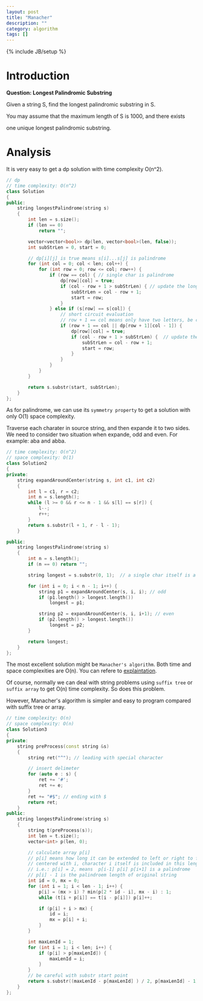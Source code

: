 ```yaml
---
layout: post
title: "Manacher"
description: ""
category: algorithm
tags: []
---
```

{% include JB/setup %}

# Introduction

**Question: Longest Palindromic Substring**

Given a string S, find the longest palindromic substring in S.

You may assume that the maximum length of S is 1000, and there exists

one unique longest palindromic substring.

# Analysis

It is very easy to get a dp solution with time complexity O(n^2).

```cpp
// dp
// time complexity: O(n^2)
class Solution
{
public:
    string longestPalindrome(string s)
    {
        int len = s.size();
        if (len == 0)
            return "";

        vector<vector<bool>> dp(len, vector<bool>(len, false));
        int subStrLen = 0, start = 0;

        // dp[i][j] is true means s[i]...s[j] is palindrome
        for (int col = 0; col < len; col++) {
            for (int row = 0; row <= col; row++) {
                if (row == col) { // single char is palindrome
                    dp[row][col] = true;
                    if (col - row + 1 > subStrLen) { // update the longest candidate
                        subStrLen = col - row + 1;
                        start = row;
                    }
                } else if (s[row] == s[col]) {
                    // short circuit evaluation
                    // row + 1 == col means only have two letters, be careful
                    if (row + 1 == col || dp[row + 1][col - 1]) {
                        dp[row][col] = true;
                        if (col - row + 1 > subStrLen) {  // update the longest candidate
                            subStrLen = col - row + 1;
                            start = row;
                        }
                    }
                }
            }
        }

        return s.substr(start, subStrLen);
    }
};
```
As for palindrome, we can use its `symmetry property` to get a solution with only O(1) space complexity.

Traverse each charater in source string, and then expande it to two sides. We need to consider two situation
when expande, odd and even. For example: aba and abba.

```cpp
// time complexity: O(n^2)
// space complexity: O(1)
class Solution2
{
private:
    string expandAroundCenter(string s, int c1, int c2)
    {
        int l = c1, r = c2;
        int n = s.length();
        while (l >= 0 && r <= n - 1 && s[l] == s[r]) {
            l--;
            r++;
        }
        return s.substr(l + 1, r - l - 1);
    }

public:
    string longestPalindrome(string s)
    {
        int n = s.length();
        if (n == 0) return "";

        string longest = s.substr(0, 1);  // a single char itself is a palindrome

        for (int i = 0; i < n - 1; i++) {
            string p1 = expandAroundCenter(s, i, i); // odd
            if (p1.length() > longest.length())
                longest = p1;

            string p2 = expandAroundCenter(s, i, i+1); // even
            if (p2.length() > longest.length())
                longest = p2;
        }

        return longest;
    }
};
```

The most excellent solution might be `Manacher's algorithm`. Both time and space complexities are O(n). You can refere to
[explaintation](http://leetcode.com/2011/11/longest-palindromic-substring-part-ii.html).

Of course, normally we can deal with string problems using `suffix tree` or `suffix array` to get O(n) time complexity.
So does this problem.

However, Manacher's algorithm is simpler and easy to program compared with suffix tree or array.

```cpp
// time complexity: O(n)
// space complexity: O(n)
class Solution3
{
private:
    string preProcess(const string &s)
    {
        string ret("^"); // leading with special character

        // insert delimeter
        for (auto e : s) {
            ret += '#';
            ret += e;
        }
        ret += "#$"; // ending with $
        return ret;
    }
public:
    string longestPalindrome(string s)
    {
        string t(preProcess(s));
        int len = t.size();
        vector<int> p(len, 0);

        // calculate array p[i]
        // p[i] means how long it can be extended to left or right to form a palindrome
        // centered with i, character i itself is included in this length.
        // i.e.: p[i] = 2, means  p[i-1] p[i] p[i+1] is a palindrome
        // p[i] - 1 is the palindroem length of original string
        int id = 0, mx = 0;
        for (int i = 1; i < len - 1; i++) {
            p[i] = (mx > i) ? min(p[2 * id - i], mx - i) : 1;
            while (t[i + p[i]] == t[i - p[i]]) p[i]++;

            if (p[i] + i > mx) {
                id = i;
                mx = p[i] + i;
            }
        }

        int maxLenId = 1;
        for (int i = 1; i < len; i++) {
            if (p[i] > p[maxLenId]) {
                maxLenId = i;
            }
        }
        // be careful with substr start point
        return s.substr((maxLenId - p[maxLenId] ) / 2, p[maxLenId] - 1);
    }
};
```
